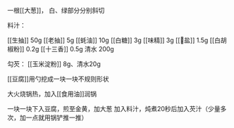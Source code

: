一根[[大葱]]， 白、绿部分分别斜切

料汁：

[[生抽]] 50g
[[老抽]] 5g
[[蚝油]] 10g
[[白糖]] 3g
[[味精]] 3g
[[🧂盐]] 1.5g
[[白胡椒粉]] 0.2g
[[十三香]] 0.5g
清水 200g

勾芡： [[玉米淀粉]] 8g、清水20g

[[豆腐]]用勺挖成一块一块不规则形状

大火烧锅热，加入[[食用油]]润锅

一块一块下入豆腐，煎至金黄，加大葱 加入料汁，炖煮20秒后加入芡汁（少量多次，加一点就用锅铲推一推）

